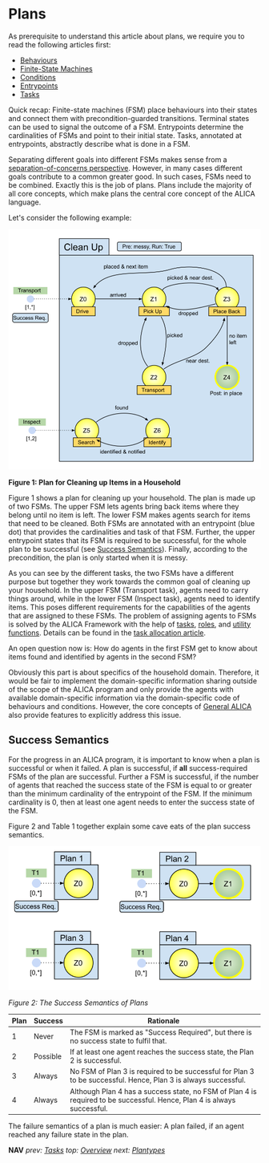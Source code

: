 # Plans

As prerequisite to understand this article about plans, we require you to read the following articles first:

* [Behaviours](behaviours.md)
* [Finite-State Machines](finite-state_machines.md)
* [Conditions](conditions.md)
* [Entrypoints](entrypoints.md)
* [Tasks](tasks.md)

Quick recap: Finite-state machines (FSM) place behaviours into their states and connect them with precondition-guarded transitions. Terminal states can be used to signal the outcome of a FSM. Entrypoints determine the cardinalities of FSMs and point to their initial state. Tasks, annotated at entrypoints, abstractly describe what is done in a FSM.

Separating different goals into different FSMs makes sense from a [separation-of-concerns perspective](https://en.wikipedia.org/wiki/Separation_of_concerns). However, in many cases different goals contribute  to a common greater good. In such cases, FSMs need to be combined. Exactly this is the job of plans. Plans include the majority of all core concepts, which make plans the central core concept of the ALICA language. 

Let's consider the following example:

![Plan Example: Cleaning Up](../images/clean_up_plan_example.svg)

**Figure 1: Plan for Cleaning up Items in a Household**

Figure 1 shows a plan for cleaning up your household. The plan is made up of two FSMs. The upper FSM lets agents bring back items where they belong until no item is left. The lower FSM makes agents search for items that need to be cleaned. Both FSMs are annotated with an entrypoint (blue dot) that provides the cardinalities and task of that FSM. Further, the upper entrypoint states that its FSM is required to be successful, for the whole plan to be successful (see [Success Semantics](#Success-Semantics)). Finally, according to the precondition, the plan is only started when it is messy.

As you can see by the different tasks, the two FSMs have a different purpose but together they work towards the common goal of cleaning up your household. In the upper FSM (Transport task), agents need to carry things around, while in the lower FSM (Inspect task), agents need to identify items. This poses different requirements for the capabilities of the agents that are assigned to these FSMs. The problem of assigning agents to FSMs is solved by the ALICA Framework with the help of [tasks](tasks.md), [roles](roles.md), and [utility functions](utility_functions.md). Details can be found in the [task allocation article](task_allocation.md).

An open question now is: How do agents in the first FSM get to know about items found and identified by agents in the second FSM?

Obviously this part is about specifics of the household domain. Therefore, it would be fair to implement the domain-specific information sharing outside of the scope of the ALICA program and only provide the agents with available domain-specific information via the domain-specific code of behaviours and conditions. However, the core concepts of [General ALICA](../README.md#General-ALICA) also provide features to explicitly address this issue.

## Success Semantics

For the progress in an ALICA program, it is important to know when a plan is successful or when it failed. A plan is successful, if **all** success-required FSMs of the plan are successful. Further a FSM is successful, if the number of agents that reached the success state of the FSM is equal to or greater than the minimum cardinality of the entrypoint of the FSM. If the minimum cardinality is 0, then at least one agent needs to enter the success state of the FSM.

Figure 2 and Table 1 together explain some cave eats of the plan success semantics.

![](../images/docs_plan_success_semantics.svg)

*Figure 2: The Success Semantics of Plans*

| Plan | Success  | Rationale                                                    |
| ---- | -------- | ------------------------------------------------------------ |
| 1    | Never    | The FSM is marked as "Success Required", but there is no success state to fulfil that. |
| 2    | Possible | If at least one agent reaches the success state, the Plan 2 is successful. |
| 3    | Always   | No FSM of Plan 3 is required to be successful for Plan 3 to be successful. Hence, Plan 3 is always successful. |
| 4    | Always   | Although Plan 4 has a success state, no FSM of Plan 4 is required to be successful. Hence, Plan 4 is always successful. |

The failure semantics of a plan is much easier: A plan failed, if an agent reached any failure state in the plan.

**NAV** *prev: [Tasks](tasks.md)*  *top: [Overview](../README.md)* *next: [Plantypes](plantypes.md)*